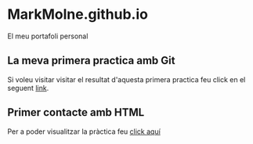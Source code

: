 # MarkMolne.github.io
El meu portafoli personal

## La meva primera practica amb Git
Si voleu visitar visitar el resultat d'aquesta primera practica feu click en el seguent [link](https://markmolne.github.io/ftg-mapa/).

## Primer contacte amb HTML
Per a poder visualitzar la pràctica feu [click aquí](https://markmolne.github.io/exercici-1/)
